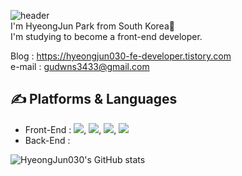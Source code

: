 ![header](https://capsule-render.vercel.app/api?type=waving&color=gradient&height=300&section=header&text=HyeongJun030%20&fontSize=90)
<br>
I'm HyeongJun Park from South Korea👋   
I'm studying to become a front-end developer.

Blog : https://hyeongjun030-fe-developer.tistory.com   <br>
e-mail : gudwns3433@gmail.com <br>

## ✍️ Platforms & Languages   


- Front-End : <img src="https://img.shields.io/badge/HTML5-E34F26?style=flat-square&logo=HTML5&logoColor=white"/>, <img src="https://img.shields.io/badge/CSS3-1572B6?style=flat-square&logo=CSS3&logoColor=white"/>, <img src="https://img.shields.io/badge/JavaScript-F7DF1E?style=flat-square&logo=JavaScript&logoColor=white"/>, <img src="https://img.shields.io/badge/Visual Studio Code-007ACC?style=flat-square&logo=Visual Studio Code&logoColor=white"/>   
- Back-End : 

![HyeongJun030's GitHub stats](https://github-readme-stats.vercel.app/api?username=HyeongJun030&show_icons=true&theme=aura)
